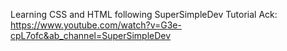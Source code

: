 Learning CSS and HTML following SuperSimpleDev Tutorial
Ack: https://www.youtube.com/watch?v=G3e-cpL7ofc&ab_channel=SuperSimpleDev
